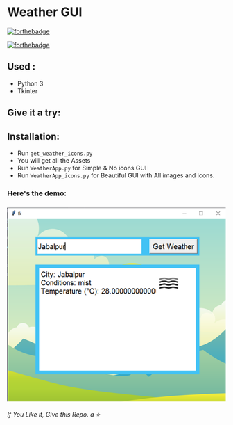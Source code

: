 # Weather GUI 

[![forthebadge](https://forthebadge.com/images/badges/built-with-love.svg)](https://forthebadge.com)

[![forthebadge](https://forthebadge.com/images/badges/made-with-python.svg)](https://forthebadge.com)

## Used :
* Python 3
* Tkinter

## Give it a try:

## Installation:

* Run `get_weather_icons.py`
* You will get all the Assets
* Run `WeatherApp.py` for Simple & No icons GUI
* Run `WeatherApp_icons.py` for Beautiful GUI with All images and icons.


###  Here's the demo:

### ![Screenshot](Screenshot.png)

 *If You Like it, Give this Repo. a ⭐* 

 
